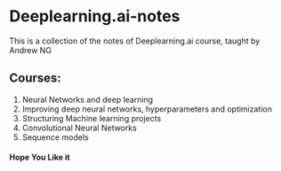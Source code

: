 # Deeplearning.ai-notes
This is a collection of the notes of Deeplearning.ai course, taught by Andrew NG

## Courses:
1. Neural Networks and deep learning
2. Improving deep neural networks, hyperparameters and optimization
3. Structuring Machine learning projects
4. Convolutional Neural Networks
5. Sequence models

#### Hope You Like it
